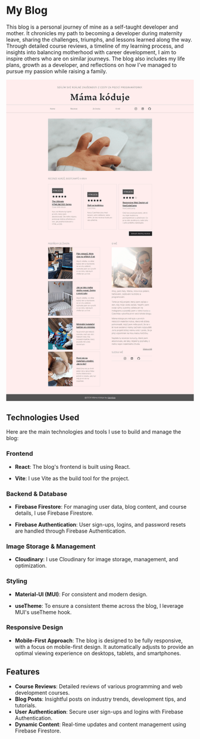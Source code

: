 # My Blog

This blog is a personal journey of mine as a self-taught developer and mother. It chronicles my path to becoming a developer during maternity leave, sharing the challenges, triumphs, and lessons learned along the way. Through detailed course reviews, a timeline of my learning process, and insights into balancing motherhood with career development, I aim to inspire others who are on similar journeys. The blog also includes my life plans, growth as a developer, and reflections on how I’ve managed to pursue my passion while raising a family.

![Design of the Máma kóduje blog](./public/mamakoduje_screenshot_sm.png)

## Technologies Used

Here are the main technologies and tools I use to build and manage the blog:

### Frontend

- **React**: The blog's frontend is built using React.

- **Vite**: I use Vite as the build tool for the project. 

### Backend & Database

- **Firebase Firestore**: For managing user data, blog content, and course details, I use Firebase Firestore.

- **Firebase Authentication**: User sign-ups, logins, and password resets are handled through Firebase Authentication.

### Image Storage & Management

- **Cloudinary**: I use Cloudinary for image storage, management, and optimization.

### Styling

- **Material-UI (MUI)**: For consistent and modern design.

- **useTheme**: To ensure a consistent theme across the blog, I leverage MUI's useTheme hook.

### Responsive Design

- **Mobile-First Approach**: The blog is designed to be fully responsive, with a focus on mobile-first design. It automatically adjusts to provide an optimal viewing experience on desktops, tablets, and smartphones.

## Features

- **Course Reviews**: Detailed reviews of various programming and web development courses.
- **Blog Posts**: Insightful posts on industry trends, development tips, and tutorials.
- **User Authentication**: Secure user sign-ups and logins with Firebase Authentication.
- **Dynamic Content**: Real-time updates and content management using Firebase Firestore.

